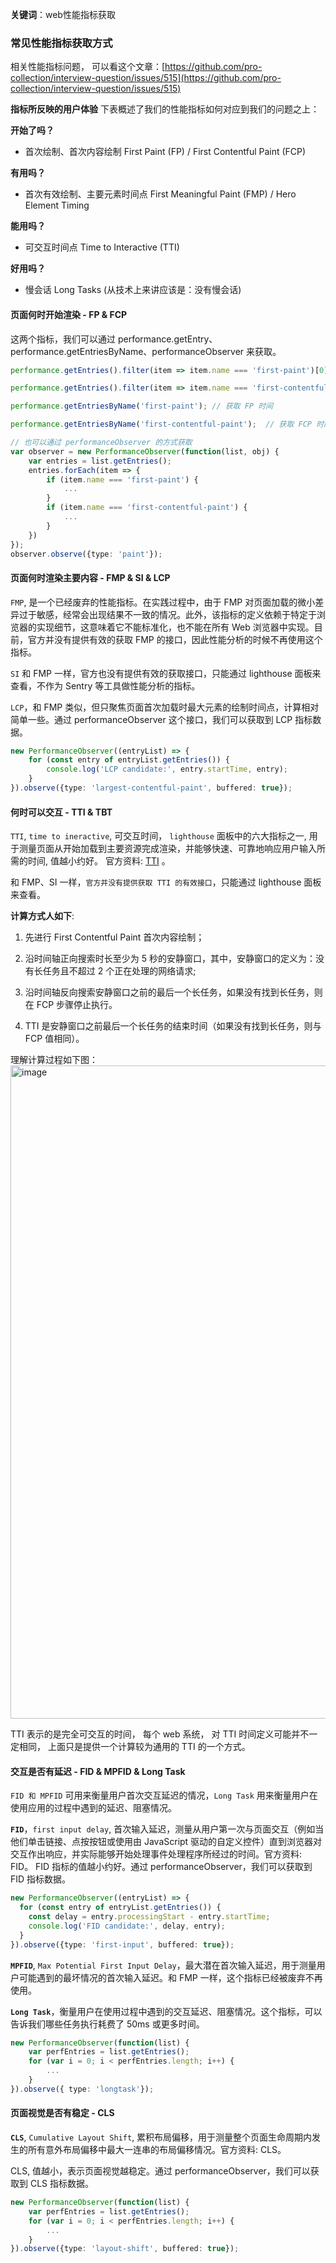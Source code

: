 **关键词**：web性能指标获取

### 常见性能指标获取方式

相关性能指标问题， 可以看这个文章：[https://github.com/pro-collection/interview-question/issues/515](https://github.com/pro-collection/interview-question/issues/515)

**指标所反映的用户体验**
下表概述了我们的性能指标如何对应到我们的问题之上：

**开始了吗？**

- 首次绘制、首次内容绘制 First Paint (FP) / First Contentful Paint (FCP)

**有用吗？**

- 首次有效绘制、主要元素时间点 First Meaningful Paint (FMP) / Hero Element Timing

**能用吗？**

- 可交互时间点 Time to Interactive (TTI)

**好用吗？**

- 慢会话 Long Tasks (从技术上来讲应该是：没有慢会话)


#### 页面何时开始渲染 - FP & FCP

这两个指标，我们可以通过 performance.getEntry、performance.getEntriesByName、performanceObserver 来获取。

```ts
performance.getEntries().filter(item => item.name === 'first-paint')[0];  // 获取 FP 时间

performance.getEntries().filter(item => item.name === 'first-contentful-paint')[0];  // 获取 FCP 时间

performance.getEntriesByName('first-paint'); // 获取 FP 时间

performance.getEntriesByName('first-contentful-paint');  // 获取 FCP 时间

// 也可以通过 performanceObserver 的方式获取
var observer = new PerformanceObserver(function(list, obj) {
    var entries = list.getEntries();
    entries.forEach(item => {
        if (item.name === 'first-paint') {
            ...
        }
        if (item.name === 'first-contentful-paint') {
            ...
        }
    })
});
observer.observe({type: 'paint'});
```

#### 页面何时渲染主要内容 - FMP & SI & LCP

`FMP`, 是一个已经废弃的性能指标。在实践过程中，由于 FMP 对页面加载的微小差异过于敏感，经常会出现结果不一致的情况。此外，该指标的定义依赖于特定于浏览器的实现细节，这意味着它不能标准化，也不能在所有 Web 浏览器中实现。目前，官方并没有提供有效的获取 FMP 的接口，因此性能分析的时候不再使用这个指标。

`SI` 和 FMP 一样，官方也没有提供有效的获取接口，只能通过 lighthouse 面板来查看，不作为 Sentry 等工具做性能分析的指标。

`LCP`，和 FMP 类似，但只聚焦页面首次加载时最大元素的绘制时间点，计算相对简单一些。通过 performanceObserver 这个接口，我们可以获取到 LCP 指标数据。

```ts
new PerformanceObserver((entryList) => {
    for (const entry of entryList.getEntries()) {
        console.log('LCP candidate:', entry.startTime, entry);
    }
}).observe({type: 'largest-contentful-paint', buffered: true});
```

#### 何时可以交互 - TTI & TBT

`TTI`, `time to ineractive`, 可交互时间， `lighthouse` 面板中的六大指标之一, 用于测量页面从开始加载到主要资源完成渲染，并能够快速、可靠地响应用户输入所需的时间, 值越小约好。 
官方资料: [TTI](https://web.dev/i18n/zh/tti/) 。

和 FMP、SI 一样，`官方并没有提供获取 TTI 的有效接口`，只能通过 lighthouse 面板来查看。

**计算方式人如下**:

1. 先进行 First Contentful Paint 首次内容绘制；

2. 沿时间轴正向搜索时长至少为 5 秒的安静窗口，其中，安静窗口的定义为：没有长任务且不超过 2 个正在处理的网络请求;

3. 沿时间轴反向搜索安静窗口之前的最后一个长任务，如果没有找到长任务，则在 FCP 步骤停止执行。

4. TTI 是安静窗口之前最后一个长任务的结束时间（如果没有找到长任务，则与 FCP 值相同）。

理解计算过程如下图：
<img width="1045" alt="image" src="https://github.com/pro-collection/interview-question/assets/22188674/7f26aa08-6360-4d4c-9aaf-d945690cd9d1">

TTI 表示的是完全可交互的时间， 每个 web 系统， 对 TTI 时间定义可能并不一定相同， 上面只是提供一个计算较为通用的 TTI 的一个方式。 

#### 交互是否有延迟 - FID & MPFID & Long Task

`FID 和 MPFID` 可用来衡量用户首次交互延迟的情况，`Long Task` 用来衡量用户在使用应用的过程中遇到的延迟、阻塞情况。

**`FID`**，`first input delay`, 首次输入延迟，测量从用户第一次与页面交互（例如当他们单击链接、点按按钮或使用由 JavaScript 驱动的自定义控件）直到浏览器对交互作出响应，并实际能够开始处理事件处理程序所经过的时间。官方资料: FID。
FID 指标的值越小约好。通过 performanceObserver，我们可以获取到 FID 指标数据。

```ts
new PerformanceObserver((entryList) => {
  for (const entry of entryList.getEntries()) {
    const delay = entry.processingStart - entry.startTime;
    console.log('FID candidate:', delay, entry);
  }
}).observe({type: 'first-input', buffered: true});
```

**`MPFID`**, `Max Potential First Input Delay`，最大潜在首次输入延迟，用于测量用户可能遇到的最坏情况的首次输入延迟。和 FMP 一样，这个指标已经被废弃不再使用。

**`Long Task`**，衡量用户在使用过程中遇到的交互延迟、阻塞情况。这个指标，可以告诉我们哪些任务执行耗费了 50ms 或更多时间。

```ts
new PerformanceObserver(function(list) {
    var perfEntries = list.getEntries();
    for (var i = 0; i < perfEntries.length; i++) {
        ...
    }
}).observe({ type: 'longtask'});
```

#### 页面视觉是否有稳定 - CLS

**`CLS`**, `Cumulative Layout Shift`, 累积布局偏移，用于测量整个页面生命周期内发生的所有意外布局偏移中最大一连串的布局偏移情况。官方资料: CLS。

CLS, 值越小，表示页面视觉越稳定。通过 performanceObserver，我们可以获取到 CLS 指标数据。
```ts
new PerformanceObserver(function(list) {
    var perfEntries = list.getEntries();
    for (var i = 0; i < perfEntries.length; i++) {
        ...
    }
}).observe({type: 'layout-shift', buffered: true});
```
